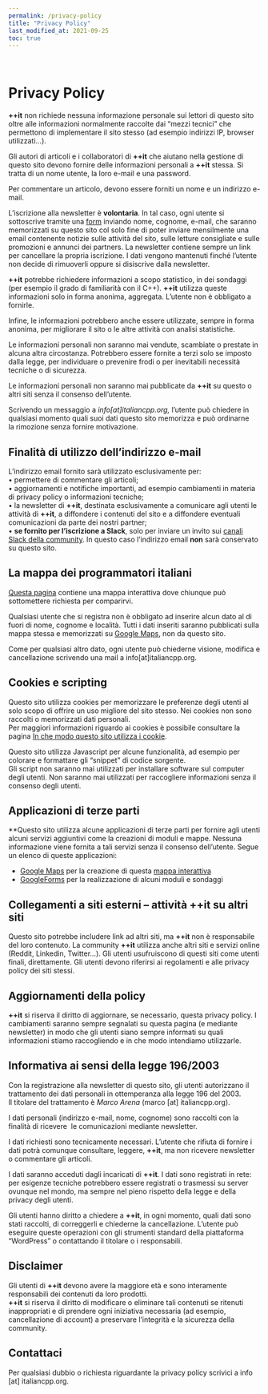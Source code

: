 ```yaml
---
permalink: /privacy-policy
title: "Privacy Policy"
last_modified_at: 2021-09-25
toc: true
---
```


<br/>

# Privacy Policy

**++it** non richiede nessuna informazione personale sui lettori di questo sito oltre alle informazioni normalmente raccolte dai “mezzi tecnici” che permettono di implementare il sito stesso (ad esempio indirizzi IP, browser utilizzati…).

Gli autori di articoli e i collaboratori di **++it** che aiutano nella gestione di questo sito devono fornire delle informazioni personali a **++it** stessa. Si tratta di un nome utente, la loro e-mail e una password.

Per commentare un articolo, devono essere forniti un nome e un indirizzo e-mail.

L’iscrizione alla newsletter è **volontaria**. In tal caso, ogni utente si sottoscrive tramite una [form](http://italiancpp.org/newsletter) inviando nome, cognome, e-mail, che saranno memorizzati su questo sito col solo fine di poter inviare mensilmente una email contenente notizie sulle attività del sito, sulle letture consigliate e sulle promozioni e annunci dei partners. La newsletter contiene sempre un link per cancellare la propria iscrizione. I dati vengono mantenuti finché l’utente non decide di rimuoverli oppure si disiscrive dalla newsletter.

**++it** potrebbe richiedere informazioni a scopo statistico, in dei sondaggi (per esempio il grado di familiarità con il C++). **++it** utilizza queste informazioni solo in forma anonima, aggregata. L’utente non è obbligato a fornirle.

Infine, le informazioni potrebbero anche essere utilizzate, sempre in forma anonima, per migliorare il sito o le altre attività con analisi statistiche.

Le informazioni personali non saranno mai vendute, scambiate o prestate in alcuna altra circostanza. Potrebbero essere fornite a terzi solo se imposto dalla legge, per individuare o prevenire frodi o per inevitabili necessità tecniche o di sicurezza.

Le informazioni personali non saranno mai pubblicate da **++it** su questo o altri siti senza il consenso dell’utente.

Scrivendo un messaggio a _info\[at\]italiancpp.org,_ l’utente può chiedere in qualsiasi momento quali suoi dati questo sito memorizza e può ordinarne la rimozione senza fornire motivazione.

## Finalità di utilizzo dell’indirizzo e-mail

L’indirizzo email fornito sarà utilizzato esclusivamente per:  
• permettere di commentare gli articoli;  
• aggiornamenti e notifiche importanti, ad esempio cambiamenti in materia di privacy policy o informazioni tecniche;  
• la newsletter di **++it**, destinata esclusivamente a comunicare agli utenti le attività di **++it**, a diffondere i contenuti del sito e a diffondere eventuali comunicazioni da parte dei nostri partner;  
• **se fornito per l’iscrizione a Slack**, solo per inviare un invito sui [canali Slack della community](https://italiancpp.slack.com). In questo caso l’indirizzo email **non** sarà conservato su questo sito.  

## La mappa dei programmatori italiani

[Questa pagina](http://italiancpp.org/map) contiene una mappa interattiva dove chiunque può sottomettere richiesta per comparirvi.

Qualsiasi utente che si registra non è obbligato ad inserire alcun dato al di fuori di nome, cognome e località. Tutti i dati inseriti saranno pubblicati sulla mappa stessa e memorizzati su [Google Maps](http://maps.google.com), non da questo sito.

Come per qualsiasi altro dato, ogni utente può chiederne visione, modifica e cancellazione scrivendo una mail a info\[at\]italiancpp.org.

## Cookies e scripting

Questo sito utilizza cookies per memorizzare le preferenze degli utenti al solo scopo di offrire un uso migliore del sito stesso. Nei cookies non sono raccolti o memorizzati dati personali.  
Per maggiori informazioni riguardo ai cookies è possibile consultare la pagina [In che modo questo sito utilizza i cookie](cookie.html).

Questo sito utilizza Javascript per alcune funzionalità, ad esempio per colorare e formattare gli “snippet” di codice sorgente.  
Gli script non saranno mai utilizzati per installare software sul computer degli utenti. Non saranno mai utilizzati per raccogliere informazioni senza il consenso degli utenti.

## Applicazioni di terze parti

**Questo sito utilizza alcune applicazioni di terze parti per fornire agli utenti alcuni servizi aggiuntivi come la creazioni di moduli e mappe. Nessuna informazione viene fornita a tali servizi senza il consenso dell’utente. Segue un elenco di queste applicazioni:

*   [Google Maps](https://maps.google.com) per la creazione di questa [mappa interattiva](map.html)
*   [GoogleForms](https://www.google.it/intl/it/forms/about/) per la realizzazione di alcuni moduli e sondaggi

## Collegamenti a siti esterni – attività ++it su altri siti

Questo sito potrebbe includere link ad altri siti, ma **++it** non è responsabile del loro contenuto. La community **++it** utilizza anche altri siti e servizi online (Reddit, Linkedin, Twitter…). Gli utenti usufruiscono di questi siti come utenti finali, direttamente. Gli utenti devono riferirsi ai regolamenti e alle privacy policy dei siti stessi.  

## Aggiornamenti della policy

**++it** si riserva il diritto di aggiornare, se necessario, questa privacy policy. I cambiamenti saranno sempre segnalati su questa pagina (e mediante newsletter) in modo che gli utenti siano sempre informati su quali informazioni stiamo raccogliendo e in che modo intendiamo utilizzarle.

## Informativa ai sensi della legge 196/2003

Con la registrazione alla newsletter di questo sito, gli utenti autorizzano il trattamento dei dati personali in ottemperanza alla legge 196 del 2003.  
Il titolare del trattamento è _Marco Arena_ (marco \[at\] italiancpp.org).

I dati personali (indirizzo e-mail, nome, cognome) sono raccolti con la finalità di ricevere  le comunicazioni mediante newsletter.

I dati richiesti sono tecnicamente necessari. L’utente che rifiuta di fornire i dati potrà comunque consultare, leggere, **++it**, ma non ricevere newsletter o commentare gli articoli.

I dati saranno acceduti dagli incaricati di **++it**. I dati sono registrati in rete: per esigenze tecniche potrebbero essere registrati o trasmessi su server ovunque nel mondo, ma sempre nel pieno rispetto della legge e della privacy degli utenti.

Gli utenti hanno diritto a chiedere a **++it**, in ogni momento, quali dati sono stati raccolti, di correggerli e chiederne la cancellazione. L’utente può eseguire queste operazioni con gli strumenti standard della piattaforma “WordPress” o contattando il titolare o i responsabili.

## Disclaimer

Gli utenti di **++it** devono avere la maggiore età e sono interamente responsabili dei contenuti da loro prodotti.  
**++it** si riserva il diritto di modificare o eliminare tali contenuti se ritenuti inappropriati e di prendere ogni iniziativa necessaria (ad esempio, cancellazione di account) a preservare l’integrità e la sicurezza della community.

## Contattaci

Per qualsiasi dubbio o richiesta riguardante la privacy policy scrivici a info \[at\] italiancpp.org.